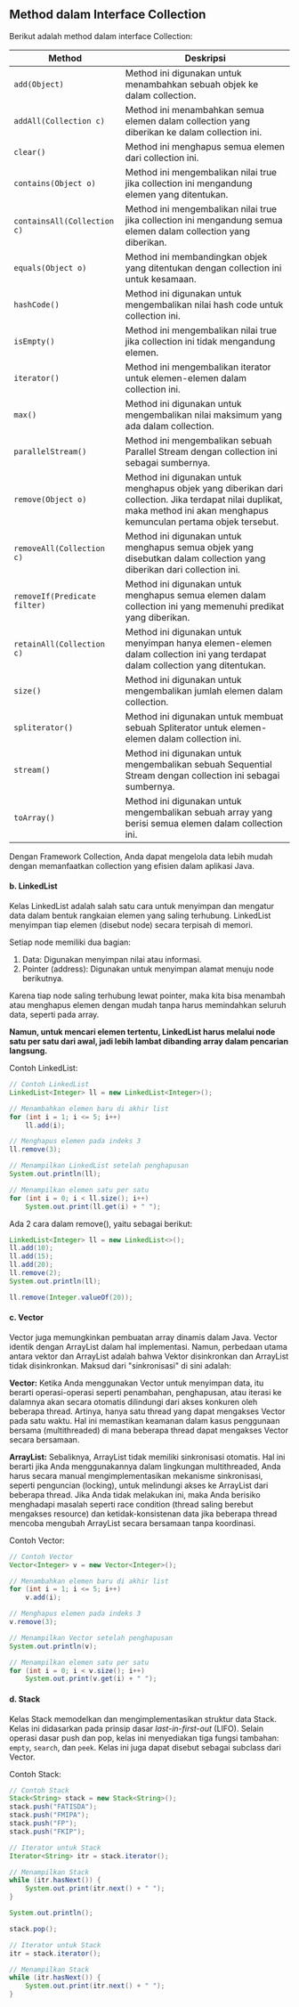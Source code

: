 ## Method dalam Interface Collection

Berikut adalah method dalam interface Collection:

| Method                        | Deskripsi                                                                                                    |
| ----------------------------- | ------------------------------------------------------------------------------------------------------------ |
| `add(Object)`                 | Method ini digunakan untuk menambahkan sebuah objek ke dalam collection.                                        |
| `addAll(Collection c)`        | Method ini menambahkan semua elemen dalam collection yang diberikan ke dalam collection ini.                     |
| `clear()`                     | Method ini menghapus semua elemen dari collection ini.                                                         |
| `contains(Object o)`          | Method ini mengembalikan nilai true jika collection ini mengandung elemen yang ditentukan.                     |
| `containsAll(Collection c)`   | Method ini mengembalikan nilai true jika collection ini mengandung semua elemen dalam collection yang diberikan. |
| `equals(Object o)`            | Method ini membandingkan objek yang ditentukan dengan collection ini untuk kesamaan.                           |
| `hashCode()`                  | Method ini digunakan untuk mengembalikan nilai hash code untuk collection ini.                                  |
| `isEmpty()`                   | Method ini mengembalikan nilai true jika collection ini tidak mengandung elemen.                                 |
| `iterator()`                  | Method ini mengembalikan iterator untuk elemen-elemen dalam collection ini.                                     |
| `max()`                       | Method ini digunakan untuk mengembalikan nilai maksimum yang ada dalam collection.                              |
| `parallelStream()`            | Method ini mengembalikan sebuah Parallel Stream dengan collection ini sebagai sumbernya.                       |
| `remove(Object o)`            | Method ini digunakan untuk menghapus objek yang diberikan dari collection. Jika terdapat nilai duplikat, maka method ini akan menghapus kemunculan pertama objek tersebut. |
| `removeAll(Collection c)`     | Method ini digunakan untuk menghapus semua objek yang disebutkan dalam collection yang diberikan dari collection ini. |
| `removeIf(Predicate filter)`  | Method ini digunakan untuk menghapus semua elemen dalam collection ini yang memenuhi predikat yang diberikan. |
| `retainAll(Collection c)`     | Method ini digunakan untuk menyimpan hanya elemen-elemen dalam collection ini yang terdapat dalam collection yang ditentukan. |
| `size()`                      | Method ini digunakan untuk mengembalikan jumlah elemen dalam collection.                                        |
| `spliterator()`               | Method ini digunakan untuk membuat sebuah Spliterator untuk elemen-elemen dalam collection ini.               |
| `stream()`                    | Method ini digunakan untuk mengembalikan sebuah Sequential Stream dengan collection ini sebagai sumbernya.      |
| `toArray()`                   | Method ini digunakan untuk mengembalikan sebuah array yang berisi semua elemen dalam collection ini.            |

Dengan Framework Collection, Anda dapat mengelola data lebih mudah dengan memanfaatkan collection yang efisien dalam aplikasi Java.

#### b. LinkedList  
Kelas LinkedList adalah salah satu cara untuk menyimpan dan mengatur data dalam bentuk rangkaian elemen yang saling terhubung. LinkedList menyimpan tiap elemen (disebut node) secara terpisah di memori.

Setiap node memiliki dua bagian:
1. Data: Digunakan menyimpan nilai atau informasi.
2. Pointer (address): Digunakan untuk menyimpan alamat menuju node berikutnya.

Karena tiap node saling terhubung lewat pointer, maka kita bisa menambah atau menghapus elemen dengan mudah tanpa harus memindahkan seluruh data, seperti pada array.

**Namun, untuk mencari elemen tertentu, LinkedList harus melalui node satu per satu dari awal, jadi lebih lambat dibanding array dalam pencarian langsung.**

Contoh LinkedList:

```java
// Contoh LinkedList
LinkedList<Integer> ll = new LinkedList<Integer>();

// Menambahkan elemen baru di akhir list
for (int i = 1; i <= 5; i++)
    ll.add(i);

// Menghapus elemen pada indeks 3
ll.remove(3);

// Menampilkan LinkedList setelah penghapusan
System.out.println(ll);

// Menampilkan elemen satu per satu
for (int i = 0; i < ll.size(); i++)
    System.out.print(ll.get(i) + " ");
```

Ada 2 cara dalam remove(), yaitu sebagai berikut: 

```java 
LinkedList<Integer> ll = new LinkedList<>();
ll.add(10);
ll.add(15);
ll.add(20);
ll.remove(2);
System.out.println(ll);
```

```java
ll.remove(Integer.valueOf(20));
```

#### c. Vector  
Vector juga memungkinkan pembuatan array dinamis dalam Java. Vector identik dengan ArrayList dalam hal implementasi. Namun, perbedaan utama antara vektor dan ArrayList adalah bahwa Vektor disinkronkan dan ArrayList tidak disinkronkan. Maksud dari "sinkronisasi" di sini adalah:

**Vector:** Ketika Anda menggunakan Vector untuk menyimpan data, itu berarti operasi-operasi seperti penambahan, penghapusan, atau iterasi ke dalamnya akan secara otomatis dilindungi dari akses konkuren oleh beberapa thread. Artinya, hanya satu thread yang dapat mengakses Vector pada satu waktu. Hal ini memastikan keamanan dalam kasus penggunaan bersama (multithreaded) di mana beberapa thread dapat mengakses Vector secara bersamaan.

**ArrayList:** Sebaliknya, ArrayList tidak memiliki sinkronisasi otomatis. Hal ini berarti jika Anda menggunakannya dalam lingkungan multithreaded, Anda harus secara manual mengimplementasikan mekanisme sinkronisasi, seperti penguncian (locking), untuk melindungi akses ke ArrayList dari beberapa thread. Jika Anda tidak melakukan ini, maka Anda berisiko menghadapi masalah seperti race condition (thread saling berebut mengakses resource) dan ketidak-konsistenan data jika beberapa thread mencoba mengubah ArrayList secara bersamaan tanpa koordinasi.

Contoh Vector:

```java
// Contoh Vector
Vector<Integer> v = new Vector<Integer>();

// Menambahkan elemen baru di akhir list
for (int i = 1; i <= 5; i++)
    v.add(i);

// Menghapus elemen pada indeks 3
v.remove(3);

// Menampilkan Vector setelah penghapusan
System.out.println(v);

// Menampilkan elemen satu per satu
for (int i = 0; i < v.size(); i++)
    System.out.print(v.get(i) + " ");
```

#### d. Stack
Kelas Stack memodelkan dan mengimplementasikan struktur data Stack. Kelas ini didasarkan pada prinsip dasar *last-in-first-out* (LIFO). Selain operasi dasar push dan pop, kelas ini menyediakan tiga fungsi tambahan: `empty`, `search`, dan `peek`. Kelas ini juga dapat disebut sebagai subclass dari Vector.

Contoh Stack:

```java
// Contoh Stack
Stack<String> stack = new Stack<String>();
stack.push("FATISDA");
stack.push("FMIPA");
stack.push("FP");
stack.push("FKIP");

// Iterator untuk Stack
Iterator<String> itr = stack.iterator();

// Menampilkan Stack
while (itr.hasNext()) {
    System.out.print(itr.next() + " ");
}

System.out.println();

stack.pop();

// Iterator untuk Stack
itr = stack.iterator();

// Menampilkan Stack
while (itr.hasNext()) {
    System.out.print(itr.next() + " ");
}
```